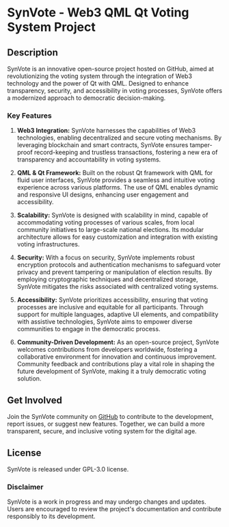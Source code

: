 # SynVote - Web3 QML Qt Voting System Project

## Description
SynVote is an innovative open-source project hosted on GitHub, aimed at revolutionizing the voting system through the integration of Web3 technology and the power of Qt with QML. Designed to enhance transparency, security, and accessibility in voting processes, SynVote offers a modernized approach to democratic decision-making.

### Key Features
1. **Web3 Integration:** SynVote harnesses the capabilities of Web3 technologies, enabling decentralized and secure voting mechanisms. By leveraging blockchain and smart contracts, SynVote ensures tamper-proof record-keeping and trustless transactions, fostering a new era of transparency and accountability in voting systems.
   
2. **QML & Qt Framework:** Built on the robust Qt framework with QML for fluid user interfaces, SynVote provides a seamless and intuitive voting experience across various platforms. The use of QML enables dynamic and responsive UI designs, enhancing user engagement and accessibility.
   
3. **Scalability:** SynVote is designed with scalability in mind, capable of accommodating voting processes of various scales, from local community initiatives to large-scale national elections. Its modular architecture allows for easy customization and integration with existing voting infrastructures.
   
4. **Security:** With a focus on security, SynVote implements robust encryption protocols and authentication mechanisms to safeguard voter privacy and prevent tampering or manipulation of election results. By employing cryptographic techniques and decentralized storage, SynVote mitigates the risks associated with centralized voting systems.
   
5. **Accessibility:** SynVote prioritizes accessibility, ensuring that voting processes are inclusive and equitable for all participants. Through support for multiple languages, adaptive UI elements, and compatibility with assistive technologies, SynVote aims to empower diverse communities to engage in the democratic process.
   
6. **Community-Driven Development:** As an open-source project, SynVote welcomes contributions from developers worldwide, fostering a collaborative environment for innovation and continuous improvement. Community feedback and contributions play a vital role in shaping the future development of SynVote, making it a truly democratic voting solution.

## Get Involved
Join the SynVote community on [GitHub](https://github.com/) to contribute to the development, report issues, or suggest new features. Together, we can build a more transparent, secure, and inclusive voting system for the digital age.

## License
SynVote is released under GPL-3.0 license.

### Disclaimer
SynVote is a work in progress and may undergo changes and updates. Users are encouraged to review the project's documentation and contribute responsibly to its development.
